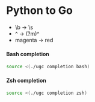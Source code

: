 Python to Go
=====
* \b -> \s
* ^ -> (?m)^
* magenta -> red

#### Bash completion

```sh
source <(./ugc completion bash)
```

#### Zsh completion

```sh
source <(./ugc completion zsh)
```
